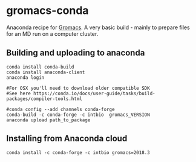 # gromacs-conda

Anaconda recipe for [Gromacs](http://www.gromacs.org).
A very basic build - mainly to prepare files for an MD run on a computer cluster.



## Building and uploading to anaconda
```
conda install conda-build
conda install anaconda-client
anaconda login

#For OSX you'll need to download older compatible SDK
#See here https://conda.io/docs/user-guide/tasks/build-packages/compiler-tools.html

#conda config --add channels conda-forge
conda-build -c conda-forge -c intbio  gromacs_VERSION
anaconda upload path_to_package
```


## Installing from Anaconda cloud

```
conda install -c conda-forge -c intbio gromacs=2018.3
```
